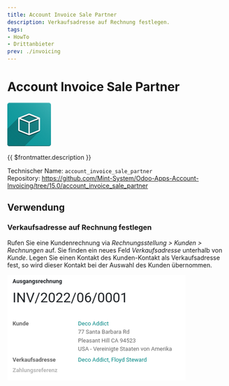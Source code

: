 ```yaml
---
title: Account Invoice Sale Partner
description: Verkaufsadresse auf Rechnung festlegen.
tags:
- HowTo
- Drittanbieter
prev: ./invoicing
---
```

# Account Invoice Sale Partner

![icon_oms_box](attachments/icon_oms_box.png)

{{ $frontmatter.description }}

Technischer Name: `account_invoice_sale_partner`\
Repository: <https://github.com/Mint-System/Odoo-Apps-Account-Invoicing/tree/15.0/account_invoice_sale_partner>

## Verwendung

### Verkaufsadresse auf Rechnung festlegen

Rufen Sie eine Kundenrechnung via *Rechnungsstellung > Kunden > Rechnungen* auf. Sie finden ein neues Feld *Verkaufsadresse* unterhalb von *Kunde*. Legen Sie einen Kontakt des Kunden-Kontakt als  Verkaufsadresse fest, so wird dieser Kontakt bei der Auswahl des Kunden übernommen. 

![](attachments/Account%20Invoice%20Sale%20Partner.png)